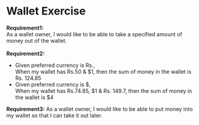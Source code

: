 # Wallet Exercise
**Requirement1:** <br>
As a wallet owner, I would like to be able to take a specified amount of money out of the wallet.
<br><br>
**Requirement2:** 
- Given preferred currency is Rs., <br>
When my wallet has Rs.50 & $1, then the sum of money in the wallet is Rs. 124.85
- Given preferred currency is $, <br>
When my wallet has Rs.74.85, $1 & Rs. 149.7, then the sum of money in the wallet is $4

**Requirement3:** 
As a wallet owner, I would like to be able to put money into my wallet so that I can take it out later.
